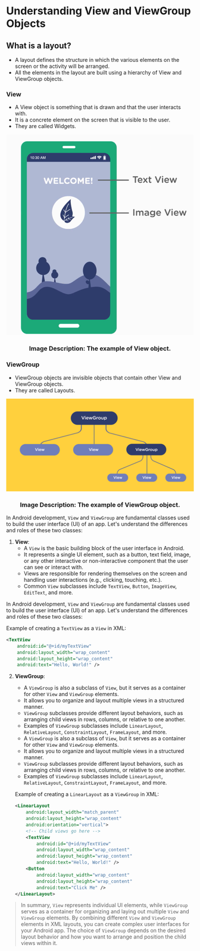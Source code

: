 # Understanding View and ViewGroup Objects

## What is a layout?
- A layout defines the structure in which the various elements on the screen or the activity will be arranged.
- All the elements in the layout are built using a hierarchy of View and ViewGroup objects.

### View
- A View object is something that is drawn and that the user interacts with.
- It is a concrete element on the screen that is visible to the user.
- They are called Widgets.

<p align="center">
<img src="https://github.com/Amit-Ashok-Swain/Android-Kick-Off/blob/main/images/Understanding-View-and-ViewGroup-Objects/01.png" alt="Image Description" />
</p>
                                        <h3 align = "center">  Image Description: The example of View object.</h3>


### ViewGroup
- ViewGroup objects are invisible objects that contain other View and ViewGroup objects.
- They are called Layouts.

<p align="center">
<img src="https://github.com/Amit-Ashok-Swain/Android-Kick-Off/blob/main/images/Understanding-View-and-ViewGroup-Objects/02.png" alt="Image Description" />
</p>
                                       <h3 align = "center">Image Description: The example of ViewGroup object.</h3>



In Android development, `View` and `ViewGroup` are fundamental classes used to build the user interface (UI) of an app. Let's understand the differences and roles of these two classes:

1. **View**:
   - A `View` is the basic building block of the user interface in Android.
   - It represents a single UI element, such as a button, text field, image, or any other interactive or non-interactive component that the user can see or interact with.
   - Views are responsible for rendering themselves on the screen and handling user interactions (e.g., clicking, touching, etc.).
   - Common `View` subclasses include `TextView`, `Button`, `ImageView`, `EditText`, and more.

In Android development, `View` and `ViewGroup` are fundamental classes used to build the user interface (UI) of an app. Let's understand the differences and roles of these two classes:

Example of creating a `TextView` as a `View` in XML:
   ```xml
   <TextView
       android:id="@+id/myTextView"
       android:layout_width="wrap_content"
       android:layout_height="wrap_content"
       android:text="Hello, World!" />
   ```

2. **ViewGroup**:
   - A `ViewGroup` is also a subclass of `View`, but it serves as a container for other `View` and `ViewGroup` elements.
   - It allows you to organize and layout multiple views in a structured manner.
   - `ViewGroup` subclasses provide different layout behaviors, such as arranging child views in rows, columns, or relative to one another.
   - Examples of `ViewGroup` subclasses include `LinearLayout`, `RelativeLayout`, `ConstraintLayout`, `FrameLayout`, and more.
   - A `ViewGroup` is also a subclass of `View`, but it serves as a container for other `View` and `ViewGroup` elements.
   - It allows you to organize and layout multiple views in a structured manner.
   - `ViewGroup` subclasses provide different layout behaviors, such as arranging child views in rows, columns, or relative to one another.
   - Examples of `ViewGroup` subclasses include `LinearLayout`, `RelativeLayout`, `ConstraintLayout`, `FrameLayout`, and more.

   Example of creating a `LinearLayout` as a `ViewGroup` in XML:
   ```xml
   <LinearLayout
       android:layout_width="match_parent"
       android:layout_height="wrap_content"
       android:orientation="vertical">
       <!-- Child views go here -->
       <TextView
           android:id="@+id/myTextView"
           android:layout_width="wrap_content"
           android:layout_height="wrap_content"
           android:text="Hello, World!" />
       <Button
           android:layout_width="wrap_content"
           android:layout_height="wrap_content"
           android:text="Click Me" />
   </LinearLayout>
   ```

> In summary, `View` represents individual UI elements, while `ViewGroup` serves as a container for organizing and laying out multiple `View` and `ViewGroup` elements. By combining different `View` and `ViewGroup` elements in XML layouts, you can create complex user interfaces for your Android app. The choice of `ViewGroup` depends on the desired layout behavior and how you want to arrange and position the child views within it.

